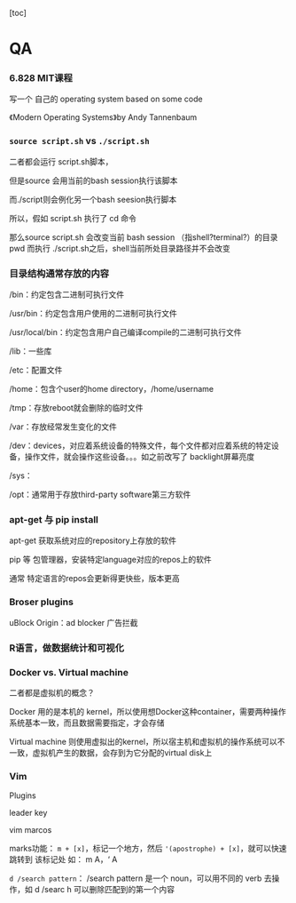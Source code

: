 [toc]



# QA



###  6.828 MIT课程

写一个 自己的 operating system based on some code

《Modern Operating Systems》by Andy Tannenbaum



### `source script.sh` vs `./script.sh`

二者都会运行 script.sh脚本，

但是source 会用当前的bash session执行该脚本

而./script则会例化另一个bash seesion执行脚本



所以，假如 script.sh 执行了 cd 命令

那么source script.sh 会改变当前 bash session （指shell?terminal?）的目录pwd
而执行 ./script.sh之后，shell当前所处目录路径并不会改变



### 目录结构通常存放的内容

/bin：约定包含二进制可执行文件

/usr/bin：约定包含用户使用的二进制可执行文件

/usr/local/bin：约定包含用户自己编译compile的二进制可执行文件

/lib：一些库

/etc：配置文件

/home：包含个user的home directory，/home/username

/tmp：存放reboot就会删除的临时文件

/var：存放经常发生变化的文件

/dev：devices，对应着系统设备的特殊文件，每个文件都对应着系统的特定设备，操作文件，就会操作这些设备。。。如之前改写了 backlight屏幕亮度

/sys：

/opt：通常用于存放third-party software第三方软件



### apt-get 与 pip install

apt-get 获取系统对应的repository上存放的软件

pip 等 包管理器，安装特定language对应的repos上的软件

通常 特定语言的repos会更新得更快些，版本更高





### Broser plugins

uBlock Origin：ad blocker 广告拦截



### R语言，做数据统计和可视化



### Docker vs. Virtual machine

二者都是虚拟机的概念？



Docker 用的是本机的 kernel，所以使用想Docker这种container，需要两种操作系统基本一致，而且数据需要指定，才会存储



Virtual machine 则使用虚拟出的kernel，所以宿主机和虚拟机的操作系统可以不一致，虚拟机产生的数据，会存到为它分配的virtual disk上





### Vim 

Plugins

leader key

vim marcos

marks功能： `m + [x]`，标记一个地方，然后 `'(apostrophe) + [x]`，就可以快速跳转到 该标记处 如： m A，‘ A

`d /search pattern`： /search pattern 是一个 noun，可以用不同的 verb 去操作，如 d /searc h 可以删除匹配到的第一个内容